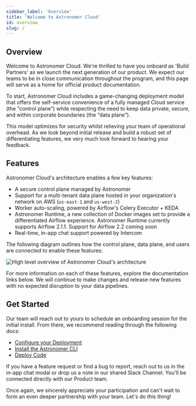 ```yaml
---
sidebar_label: 'Overview'
title: 'Welcome to Astronomer Cloud'
id: overview
slug: /
---
```


## Overview

Welcome to Astronomer Cloud. We're thrilled to have you onboard as 'Build Partners' as we launch the next generation of our product. We expect our teams to be in close communication throughout the program, and this page will serve as a home for official product documentation.

To start, Astronomer Cloud includes a game-changing deployment model that offers the self-service convenience of a fully managed Cloud service (the “control plane”) while respecting the need to keep data private, secure, and within corporate boundaries (the “data plane”).

This model optimizes for security whilst relieving your team of operational overhead. As we look beyond initial release and build a robust set of differentiating features, we very much look forward to hearing your feedback.

## Features

Astronomer Cloud's architecture enables a few key features:

- A secure control plane managed by Astronomer
- Support for a multi-tenant data plane hosted in your organization's network on AWS (`us-east-1` and `us-west-2`)
- Worker auto-scaling, powered by Airflow's Celery Executor + KEDA
- Astronomer Runtime, a new collection of Docker images set to provide a differentiated Airflow experience. Astronomer Runtime currently supports Airflow 2.1.1. Support for Airflow 2.2 coming soon
- Real-time, in-app chat support powered by Intercom

The following diagram outlines how the control plane, data plane, and users are connected to enable these features:

<div class="text--center">
  <img src="/img/docs/architecture-overview.png" alt="High level overview of Astronomer Cloud's architecture" />
</div>

For more information on each of these features, explore the documentation links below. We will continue to make changes and release new features with no expected disruption to your data pipelines.

## Get Started

Our team will reach out to yours to schedule an onboarding session for the initial install. From there, we recommend reading through the following docs:

- [Configure your Deployment](configure-deployment)
- [Install the Astronomer CLI](install-cli)
- [Deploy Code](deploy-code)

If you have a feature request or find a bug to report, reach out to us in the in-app chat modal or drop us a note in our shared Slack Channel. You'll be connected directly with our Product team.

Once again, we sincerely appreciate your participation and can't wait to form an even deeper partnership with your team. Let's do this thing!
